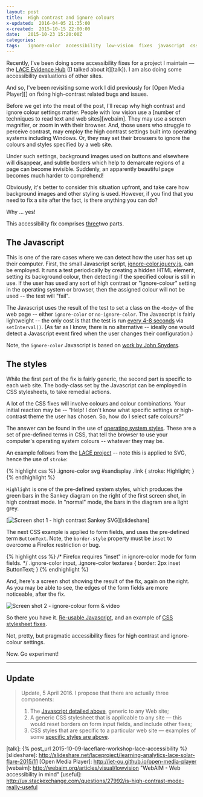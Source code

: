```yaml
---
layout: post
title:  High contrast and ignore colours
x-updated:  2016-04-05 21:35:00
x-created:  2015-10-15 22:00:00
date:   2015-10-23 15:20:00Z
categories:
tags:   ignore-color  accessibility  low-vision  fixes  javascript  css  ouplayer  LACE
---
```




Recently, I've been doing some accessibility fixes for a project I maintain
— the [LACE Evidence Hub][] ([I talked about it][talk]).
I am also doing some accessibility evaluations of other sites.

And so, I've been revisiting some work I did previously for [Open Media Player][]
on fixing high-contrast related bugs and issues.

<!--more-->

Before we get into the meat of the post, I'll recap why high contrast and ignore colour settings matter.
People with low vision use a [number of techniques to read text and web sites][webaim].
They may use a screen magnifier, or zoom in with their browser.
And, those users who struggle to perceive contrast, may employ the high contrast settings built into operating systems including Windows.
Or, they may set their browsers to ignore the colours and styles specified by a web site.

Under such settings, background images used on buttons and elsewhere will disappear, and subtle borders which help to demarcate regions of a page can become invisible.
Suddenly, an apparently beautiful page becomes much harder to comprehend!

Obviously, it's better to consider this situation upfront, and take care how background images and other styling is used.
However, if you find that you need to fix a site after the fact, is there anything you can do?

Why ... yes!

This accessibility fix comprises [<ins>three</ins>][update]<del>two</del> parts.

## The Javascript

This is one of the rare cases where we can detect how the user has set up their computer.
First, the small Javascript script, [ignore-color.jquery.js][js], can be employed.
It runs a test periodically by creating a hidden HTML element, setting its
background colour, then detecting if the specified colour is still in use.
If the user has used any sort of high contrast or "ignore-colour" setting in the operating
system or browser, then the assigned colour will not be used -- the test will "fail".

The Javascript uses the result of the test to set a class on the `<body>` of the web page --
either `ignore-color` or `no-ignore-color`. The Javascript is fairly lightweight --
the only cost is that the test is run [every 4-8 seconds][tag-int] via `setInterval()`.
(As far as I know, there is no alternative -- ideally one would detect a Javascript event fired when the user changes their configuration.)

Note, the `ignore-color` Javascript is based on [work by John Snyders][snyders].

## The styles

While the first part of the fix is fairly generic, the second part is specific to each web site.
The body-class set by the Javascript can be employed in CSS stylesheets, to take remedial actions.

A lot of the CSS fixes will involve colours and colour combinations. Your initial reaction
may be -- “Help! I don't know what specific settings or high-contrast theme the user has
chosen. So, how do I select safe colours?”

The answer can be found in the use of [operating system styles][sitepoint].
These are a set of pre-defined terms in CSS, that tell the browser to use your
computer's operating system colours -- whatever they may be.


An example follows from the [LACE project][css] --
note this is applied to SVG, hence the use of `stroke`:

{% highlight css %}
.ignore-color svg #sandisplay .link {
        stroke: Highlight;
}
{% endhighlight %}

`Highlight` is one of the pre-defined system styles, which produces the green
bars in the Sankey diagram on the right of the first screen shot, in high contrast mode.
In "normal" mode, the bars in the diagram are a light grey.

[![Screen shot 1 - high contrast Sankey SVG][img-1]][slideshare]


The next CSS example is applied to form fields, and uses the pre-defined term `ButtonText`.
Note, the `border-style` property must be `inset` to overcome a Firefox restriction or bug.

{% highlight css %}
/* Firefox requires "inset" in ignore-color mode for form fields. */
.ignore-color input, .ignore-color textarea {
        border: 2px inset ButtonText;
}
{% endhighlight %}

And, here's a screen shot showing the result of the fix, again on the right.
As you may be able to see, the edges of the form fields are more noticeable, after the fix.

![Screen shot 2 - ignore-colour form & video][img-2]


So there you have it.
[Re-usable Javascript][js], and an example of [CSS stylesheet fixes][css].

Not, pretty, but pragmatic accessibility fixes for high contrast and ignore-colour settings.

Now. Go experiment!

---

## Update

> Update, 5 April 2016. I propose that there are actually three components:
>
> 1. The [Javascript detailed above](#the-javascript), generic to any Web site;
> 2. A generic CSS stylesheet that is applicable to any site —
  this would reset borders on form input fields, and include other fixes;
> 3. CSS styles that are specific to a particular web site —
  examples of some [specific styles are above](#the-styles).


[update]: #update "See update"
[LACE Evidence Hub]: http://evidence.laceproject.eu
[talk-x]: /2015/10/09/laceflare-workshop-lace-accessibility.html
[talk]: {% post_url 2015-10-09-laceflare-workshop-lace-accessibility %}
[slideshare]: http://slideshare.net/laceproject/learning-analytics-lace-solar-flare-2015/11
[Open Media Player]: http://iet-ou.github.io/open-media-player
[webaim]: http://webaim.org/articles/visual/lowvision "WebAIM - Web accessibility in mind"
[useful]: http://ux.stackexchange.com/questions/27992/is-high-contrast-mode-really-useful

[js]: https://gist.github.com/nfreear/c82581b4485cd303150d "ignore-color.jquery.js – on GitHub. License: MIT"
[snyders]: http://hardlikesoftware.com/weblog/2009/11/04/css-sprites-vs-high-contrast-mode/
    "CSS sprites vs. high contrast mode, November 4, 2009, by John Snyders (Code: public domain)"

[css]: https://github.com/IET-OU/wp-iet-generic-plugins/blob/master/css/wp-eh-ignore-color.css#L19-L22
    "wp-eh-ignore-color.css – on GitHub. License: GPL"
[sys]: http://webdesign.about.com/od/colorcharts/l/blsystemcolors.htm
[sitepoint]: http://www.sitepoint.com/css-system-styles/
    "How to Use Operating System Styles in CSS, by Craig Buckler, August 11, 2009"
[satis]: http://iet-embed-acct.open.ac.uk/satis/#!/ignore

[slide]: https://docs.google.com/presentation/d/1xkJz6FO6sC07ED7s6fsy4ZR3ds4zDl1jTdsFfEge4Ns/edit#
[img-1]: https://lh3.googleusercontent.com/_9KTY0jDnn8XoToAQc1zDxgOteSlgH_sEEyq7A79hcD6WDq4HjWJXO-NK5xYi40UzXWRY_QxAuhcXpQfBgOspZbzQicTvzT2p_QdDMlVMHN2mubr6VI-PuVOhApvM4YUvd_rf8Nv1A
    "Screen shot 1 – before and after the fix"
[img-2]: https://lh3.googleusercontent.com/-Na-bOj5r05cha_DyhpejXsEz9fuQ8nUXznee_Y3lSKkUCp1IYECt4iCFkvs4Yn4j3ksYW7SuTvsh8iv8V6l2ZsyGTC3JyhbUadz9mZxLTDIDKv-1SqUkC-MNNcEpKcVm1wzBPDNow
    "Screen shot 2 – before and after the fix"

[tag-X]: javascript:return%20false "You decide!"
[tag-int]: #!tag "You decide the time interval! Try to strike a balance.."


[End]: end
